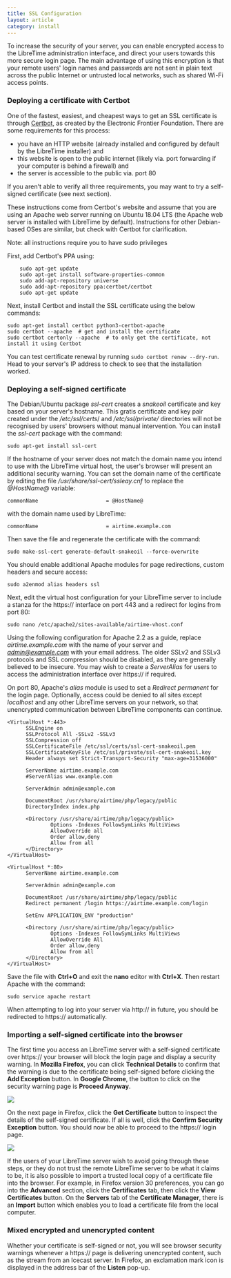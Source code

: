 ```yaml
---
title: SSL Configuration
layout: article
category: install
---
```


To increase the security of your server, you can enable encrypted access to the LibreTime administration interface, and direct your users towards this more secure login page. The main advantage of using this encryption is that your remote users' login names and passwords are not sent in plain text across the public Internet or untrusted local networks, such as shared Wi-Fi access points.

### Deploying a certificate with Certbot

One of the fastest, easiest, and cheapest ways to get an SSL certificate is through [Certbot](https://certbot.eff.org/), as created by the
Electronic Frontier Foundation. There are some requirements for this process:

- you have an HTTP website (already installed and configured by default by the LibreTime installer) and
- this website is open to the public internet (likely via. port forwarding if your computer is behind a firewall) and
- the server is accessible to the public via. port 80

If you aren't able to verify all three requirements, you may want to try a self-signed certificate (see next section).

These instructions come from Certbot's website and assume that you are using an Apache web server
running on Ubuntu 18.04 LTS (the Apache web server is installed with LibreTime by default).
Instructions for other Debian-based OSes are similar, but check with Certbot for clarification.

Note: all instructions require you to have sudo privileges

First, add Certbot's PPA using:

```
    sudo apt-get update
    sudo apt-get install software-properties-common
    sudo add-apt-repository universe
    sudo add-apt-repository ppa:certbot/certbot
    sudo apt-get update
```

Next, install Certbot and install the SSL certificate using the below commands:

```
sudo apt-get install certbot python3-certbot-apache
sudo certbot --apache  # get and install the certificate
sudo certbot certonly --apache  # to only get the certificate, not install it using Certbot
```

You can test certificate renewal by running `sudo certbot renew --dry-run`.
Head to your server's IP address to check to see that the installation worked.

### Deploying a self-signed certificate

The Debian/Ubuntu package _ssl-cert_ creates a _snakeoil_ certificate and key based on your server's hostname. This gratis certificate and key pair created under the _/etc/ssl/certs_/ and _/etc/ssl/private/_ directories will not be recognised by users' browsers without manual intervention. You can install the _ssl-cert_ package with the command:

    sudo apt-get install ssl-cert

If the hostname of your server does not match the domain name you intend to use with the LibreTime virtual host, the user's browser will present an additional security warning. You can set the domain name of the certificate by editing the file _/usr/share/ssl-cert/ssleay.cnf_ to replace the _@HostName@_ variable:

    commonName                      = @HostName@

with the domain name used by LibreTime:

    commonName                      = airtime.example.com

Then save the file and regenerate the certificate with the command:

    sudo make-ssl-cert generate-default-snakeoil --force-overwrite

You should enable additional Apache modules for page redirections, custom headers and secure access:

    sudo a2enmod alias headers ssl

Next, edit the virtual host configuration for your LibreTime server to include a stanza for the https:// interface on port 443 and a redirect for logins from port 80:

    sudo nano /etc/apache2/sites-available/airtime-vhost.conf

Using the following configuration for Apache 2.2 as a guide, replace _airtime.example.com_ with the name of your server and *admin@example.com* with your email address. The older SSLv2 and SSLv3 protocols and SSL compression should be disabled, as they are generally believed to be insecure. You may wish to create a _ServerAlias_ for users to access the administration interface over https:// if required.

On port 80, Apache's _alias_ module is used to set a _Redirect permanent_ for the login page. Optionally, access could be denied to all sites except _localhost_ and any other LibreTime servers on your network, so that unencrypted communication between LibreTime components can continue.

```
<VirtualHost *:443>
      SSLEngine on
      SSLProtocol All -SSLv2 -SSLv3
      SSLCompression off
      SSLCertificateFile /etc/ssl/certs/ssl-cert-snakeoil.pem
      SSLCertificateKeyFile /etc/ssl/private/ssl-cert-snakeoil.key
      Header always set Strict-Transport-Security "max-age=31536000"

      ServerName airtime.example.com
      #ServerAlias www.example.com

      ServerAdmin admin@example.com

      DocumentRoot /usr/share/airtime/php/legacy/public
      DirectoryIndex index.php

      <Directory /usr/share/airtime/php/legacy/public>
              Options -Indexes FollowSymLinks MultiViews
              AllowOverride all
              Order allow,deny
              Allow from all
      </Directory>
</VirtualHost>

<VirtualHost *:80>
      ServerName airtime.example.com

      ServerAdmin admin@example.com

      DocumentRoot /usr/share/airtime/php/legacy/public
      Redirect permanent /login https://airtime.example.com/login

      SetEnv APPLICATION_ENV "production"

      <Directory /usr/share/airtime/php/legacy/public>
              Options -Indexes FollowSymLinks MultiViews
              AllowOverride All
              Order allow,deny
              Allow from all
      </Directory>
</VirtualHost>
```

Save the file with **Ctrl+O** and exit the **nano** editor with **Ctrl+X**. Then restart Apache with the command:

    sudo service apache restart

When attempting to log into your server via http:// in future, you should be redirected to https:// automatically.

### Importing a self-signed certificate into the browser

The first time you access an LibreTime server with a self-signed certificate over https:// your browser will block the login page and display a security warning. In **Mozilla Firefox**, you can click **Technical Details** to confirm that the warning is due to the certificate being self-signed before clicking the **Add Exception** button. In **Google Chrome**, the button to click on the security warning page is **Proceed Anyway**.

![](/img/Screenshot547-connection_untrusted.png)

On the next page in Firefox, click the **Get Certificate** button to inspect the details of the self-signed certificate. If all is well, click the **Confirm Security Exception** button. You should now be able to proceed to the https:// login page.

![](/img/Screenshot548-confirm_exception.png)

If the users of your LibreTime server wish to avoid going through these steps, or they do not trust the remote LibreTime server to be what it claims to be, it is also possible to import a trusted local copy of a certificate file into the browser. For example, in Firefox version 30 preferences, you can go into the **Advanced** section, click the **Certificates** tab, then click the **View Certificates** button. On the **Servers** tab of the **Certificate Manager**, there is an **Import** button which enables you to load a certificate file from the local computer.

### Mixed encrypted and unencrypted content

Whether your certificate is self-signed or not, you will see browser security warnings whenever a https:// page is delivering unencrypted content, such as the stream from an Icecast server. In Firefox, an exclamation mark icon is displayed in the address bar of the **Listen** pop-up.
